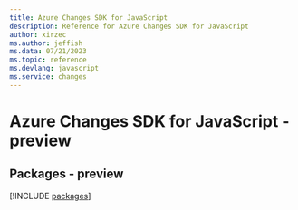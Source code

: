 ```yaml
---
title: Azure Changes SDK for JavaScript
description: Reference for Azure Changes SDK for JavaScript
author: xirzec
ms.author: jeffish
ms.data: 07/21/2023
ms.topic: reference
ms.devlang: javascript
ms.service: changes
---
```

# Azure Changes SDK for JavaScript - preview
## Packages - preview
[!INCLUDE [packages](changes-index.md)]